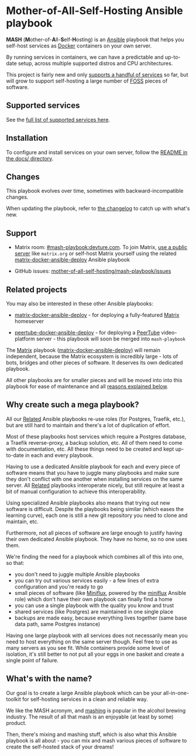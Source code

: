 # Mother-of-All-Self-Hosting Ansible playbook

**MASH** (**M**other-of-**A**ll-**S**elf-**H**osting) is an [Ansible](https://www.ansible.com/) playbook that helps you self-host services as [Docker](https://www.docker.com/) containers on your own server.

By running services in containers, we can have a predictable and up-to-date setup, across multiple supported distros and CPU architectures.

This project is fairly new and only [supports a handful of services](docs/supported-services.md) so far, but will grow to support self-hosting a large number of [FOSS](https://en.wikipedia.org/wiki/Free_and_open-source_software) pieces of software.


## Supported services

See the [full list of supported services here](docs/supported-services.md).


## Installation

To configure and install services on your own server, follow the [README in the docs/ directory](docs/README.md).


## Changes

This playbook evolves over time, sometimes with backward-incompatible changes.

When updating the playbook, refer to [the changelog](CHANGELOG.md) to catch up with what's new.


## Support

- Matrix room: [#mash-playbook:devture.com](https://matrix.to/#/#mash-playbook:devture.com). To join Matrix, [use a public server](https://app.element.io) like `matrix.org` or self-host Matrix yourself using the related [matrix-docker-ansible-deploy](https://github.com/spantaleev/matrix-docker-ansible-deploy) Ansible playbook

- GitHub issues: [mother-of-all-self-hosting/mash-playbook/issues](https://github.com/mother-of-all-self-hosting/mash-playbook/issues)


## Related projects

You may also be interested in these other Ansible playbooks:

- [matrix-docker-ansible-deploy](https://github.com/spantaleev/matrix-docker-ansible-deploy) - for deploying a fully-featured [Matrix](https://matrix.org) homeserver

- [peertube-docker-ansible-deploy](https://github.com/spantaleev/peertube-docker-ansible-deploy) - for deploying a [PeerTube](https://joinpeertube.org/) video-platform server - this playbook will soon be merged into `mash-playbook`

The [Matrix](https://matrix.org) playbook ([matrix-docker-ansible-deploy](https://github.com/spantaleev/matrix-docker-ansible-deploy)) will remain independent, because the Matrix ecosystem is incredibly large - lots of bots, bridges and other pieces of software. It deserves its own dedicated playbook.

All other playbooks are for smaller pieces and will be moved into into this playbook for ease of maintenance and all [reasons explained below](#why-create-such-a-mega-playbook).


## Why create such a mega playbook?

All our [Related](#related-projects) Ansible playbooks re-use roles (for Postgres, Traefik, etc.), but are still hard to maintain and there's a lot of duplication of effort.

Most of these playbooks host services which require a Postgres database, a Traefik reverse-proxy, a backup solution, etc. All of them need to come with documentation, etc.
All these things need to be created and kept up-to-date in each and every playbook.

Having to use a dedicated Ansible playbook for each and every piece of software means that you have to juggle many playbooks and make sure they don't conflict with one another when installing services on the same server. All [Related](#related-projects) playbooks interoperate nicely, but still require at least a bit of manual configuration to achieve this interoperability.

Using specialized Ansible playbooks also means that trying out new software is difficult. Despite the playbooks being similar (which eases the learning curve), each one is still a new git repository you need to clone and maintain, etc.

Furthermore, not all pieces of software are large enough to justify having their own dedicated Ansible playbook. They have no home, so no one uses them.

We're finding the need for a playbook which combines all of this into one, so that:

- you don't need to juggle multiple Ansible playbooks
- you can try out various services easily - a few lines of extra configuration and you're ready to go
- small pieces of software (like [Miniflux](https://miniflux.app/), powered by the [miniflux](https://gitlab.com/etke.cc/roles/miniflux) Ansible role) which don't have their own playbook can finally find a home
- you can use a single playbook with the quality you know and trust
- shared services (like Postgres) are maintained in one single place
- backups are made easy, because everything lives together (same base data path, same Postgres instance)

Having one large playbook with all services does not necessarily mean you need to host everything on the same server though. Feel free to use as many servers as you see fit. While containers provide some level of isolation, it's still better to not put all your eggs in one basket and create a single point of failure.


## What's with the name?

Our goal is to create a large Ansible playbook which can be your all-in-one-toolkit for self-hosting services in a clean and reliable way.

We like the MASH acronym, and [mashing](https://en.wikipedia.org/wiki/Mashing) is popular in the alcohol brewing industry. The result of all that mash is an enjoyable (at least by some) product.

Then, there's mixing and mashing stuff, which is also what this Ansible playbook is all about - you can mix and mash various pieces of software to create the self-hosted stack of your dreams!
